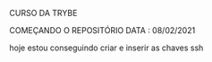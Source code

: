 CURSO DA TRYBE

COMEÇANDO O REPOSITÓRIO DATA : 08/02/2021

hoje estou conseguindo criar e inserir as chaves ssh 